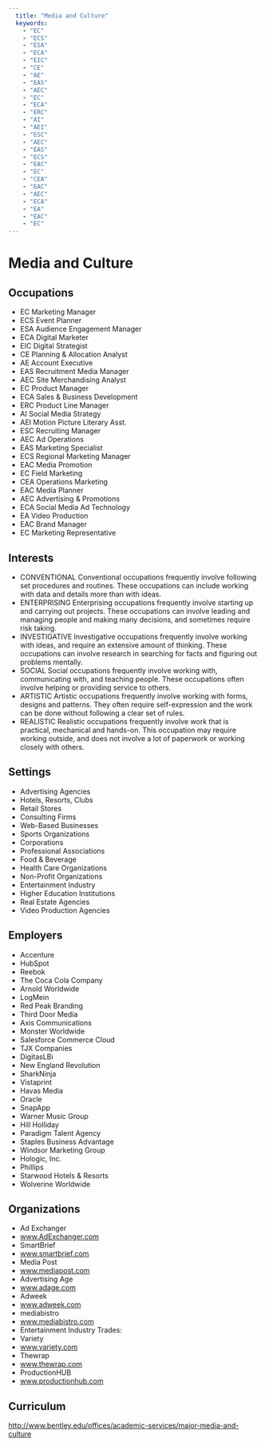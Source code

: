 ```yaml
---
  title: "Media and Culture"
  keywords: 
    - "EC"
    - "ECS"
    - "ESA"
    - "ECA"
    - "EIC"
    - "CE"
    - "AE"
    - "EAS"
    - "AEC"
    - "EC"
    - "ECA"
    - "ERC"
    - "AI"
    - "AEI"
    - "ESC"
    - "AEC"
    - "EAS"
    - "ECS"
    - "EAC"
    - "EC"
    - "CEA"
    - "EAC"
    - "AEC"
    - "ECA"
    - "EA"
    - "EAC"
    - "EC"
---
```

# Media and Culture

## Occupations


 - EC
    Marketing Manager
 - ECS
    Event Planner
 - ESA
    Audience Engagement Manager
 - ECA
    Digital Marketer
 - EIC
    Digital Strategist
 - CE
    Planning & Allocation Analyst
 - AE
    Account Executive
 - EAS
    Recruitment Media Manager
 - AEC
    Site Merchandising Analyst
 - EC
    Product Manager
 - ECA
    Sales & Business Development
 - ERC
    Product Line Manager
 - AI
    Social Media Strategy
 - AEI
    Motion Picture Literary Asst.
 - ESC
    Recruiting Manager
 - AEC
    Ad Operations
 - EAS
    Marketing Specialist
 - ECS
    Regional Marketing Manager
 - EAC
    Media Promotion
 - EC
    Field Marketing
 - CEA
    Operations Marketing
 - EAC
    Media Planner
 - AEC
    Advertising & Promotions
 - ECA
    Social Media Ad Technology
 - EA
    Video Production
 - EAC
    Brand Manager
 - EC
    Marketing Representative

## Interests


 - CONVENTIONAL
    Conventional occupations frequently involve following set procedures and routines. These occupations can include working with data and details more than with ideas.
 - ENTERPRISING
    Enterprising occupations frequently involve starting up and carrying out projects. These occupations can involve leading and managing people and making many decisions, and sometimes require risk taking.
 - INVESTIGATIVE
    Investigative occupations frequently involve working with ideas, and require an extensive amount of thinking. These occupations can involve research in searching for facts and figuring out problems mentally.
 - SOCIAL
    Social occupations frequently involve working with, communicating with, and teaching people. These occupations often involve helping or providing service to others.
 - ARTISTIC
    Artistic occupations frequently involve working with forms, designs and patterns. They often require self-expression and the work can be done without following a clear set of rules.
 - REALISTIC
    Realistic occupations frequently involve work that is practical, mechanical and hands-on. This occupation may require working outside, and does not involve a lot of paperwork or working closely with others.

## Settings


 - Advertising Agencies
 - Hotels, Resorts, Clubs
 - Retail Stores
 - Consulting Firms
 - Web-Based Businesses
 - Sports Organizations
 - Corporations
 - Professional Associations
 - Food & Beverage
 - Health Care Organizations
 - Non-Profit Organizations
 - Entertainment Industry
 - Higher Education Institutions
 - Real Estate Agencies
 - Video Production Agencies

## Employers


 - Accenture
 - HubSpot
 - Reebok
 - The Coca Cola Company
 - Arnold Worldwide
 - LogMein
 - Red Peak Branding
 - Third Door Media
 - Axis Communications
 - Monster Worldwide
 - Salesforce Commerce Cloud
 - TJX Companies
 - DigitasLBi
 - New England Revolution
 - SharkNinja
 - Vistaprint
 - Havas Media
 - Oracle
 - SnapApp
 - Warner Music Group
 - Hill Holliday
 - Paradigm Talent Agency
 - Staples Business Advantage
 - Windsor Marketing Group
 - Hologic, Inc.
 - Phillips
 - Starwood Hotels & Resorts
 - Wolverine Worldwide

## Organizations


 - Ad Exchanger
 - www.AdExchanger.com
 - SmartBrief
 - www.smartbrief.com
 - Media Post
 - www.mediapost.com
 - Advertising Age
 - www.adage.com
 - Adweek
 - www.adweek.com
 - mediabistro
 - www.mediabistro.com
 - Entertainment Industry Trades:
 - Variety
 - www.variety.com
 - Thewrap
 - www.thewrap.com
 - ProductionHUB
 - www.productionhub.com

## Curriculum


http://www.bentley.edu/offices/academic-services/major-media-and-culture
